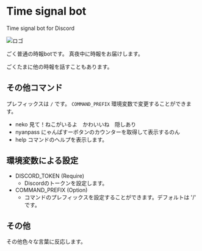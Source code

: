 # Time signal bot

Time signal bot for Discord

![ロゴ](https://cdn.discordapp.com/attachments/879315010218774531/914442683697745940/WS000353.png "時報bot")

ごく普通の時報botです。
真夜中に時報をお届けします。

ごくたまに他の時報を話すこともあります。

## その他コマンド

プレフィックスは `/` です。 `COMMAND_PREFIX` 環境変数で変更することができます。

- neko      見て！ねこがいるよ　かわいいね　隠しあり
- nyanpass  にゃんぱすーボタンのカウンターを取得して表示するのん
- help      コマンドのヘルプを表示します。

## 環境変数による設定

- DISCORD_TOKEN (Require)
  - Discordのトークンを設定します。
- COMMAND_PREFIX (Option)
  - コマンドのプレフィックスを設定することができます。デフォルトは '/' です。

## その他

その他色々な言葉に反応します。
